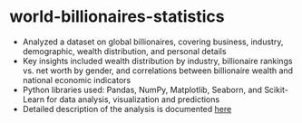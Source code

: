 # world-billionaires-statistics
- Analyzed a dataset on global billionaires, covering business, industry, demographic, wealth distribution, and personal details
- Key insights included wealth distribution by industry, billionaire rankings vs. net worth by gender, and correlations between billionaire wealth and national economic indicators
- Python libraries used: Pandas, NumPy, Matplotlib, Seaborn, and Scikit-Learn for data analysis, visualization and predictions
- Detailed description of the analysis is documented [here](https://github.com/samiksha-khare/world-billionaires-statistics/blob/main/data_analysis_presentation.pdf)

